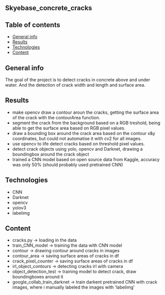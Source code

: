 ## Skyebase_concrete_cracks

## Table of contents
* [General info](#general-info)
* [Results](#results)
* [Technologies](#technologies)
* [Content](#content)

## General info
The goal of the project is to detect cracks in concrete above and under water. 
And the detection of crack width and length and surface area.

## Results

- make opencv draw a contour aroun the cracks, getting the surface area of the crack with the contourArea function.
- segment the crack from the background based on a RGB treshold, being able to get the surface area based on RGB pixel values.
- draw a bounding box around the crack area based on the contour x&y coordinates, but could not automatise it with cv2 for all images.
- use opencv to life detect cracks based on threshold pixel values. 
- detect crack objects using yolo, opencv and Darknet, drawing a boundingbox around the crack object
- trained a CNN model based on open source data from Kaggle, accuracy was only 50% (should probably used pretrained CNN)

## Technologies
- CNN
- Darknet
- opencv
- yolov3
- labelimg

	
## Content
- cracks.py -> loading in the data
- train_CNN_model -> training the data with CNN model
- contour -> drawing contour around cracks in images
- contour_area -> saving surface areas of cracks in df
- crack_pixel_counter -> saving surface areas of cracks in df
- irl_object_contours -> detecting cracks irl with camera
- object_detection_test -> training model to detect crack, draw boundingboxes around it
- google_collab_train_darknet -> train darkent pretrained CNN with crack images, where i manually labeled the images with 'labelimg'




